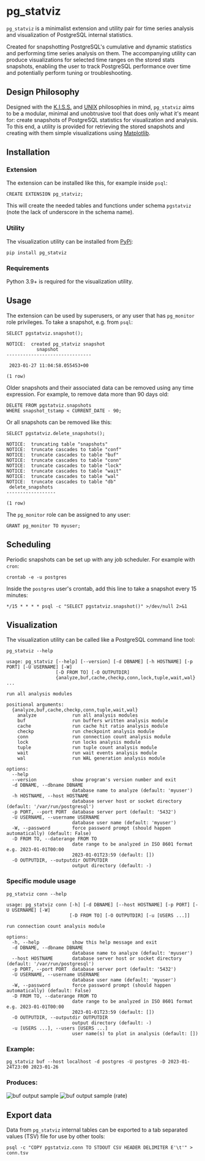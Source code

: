 # pg_statviz

`pg_statviz` is a minimalist extension and utility pair for time series analysis and visualization
of PostgreSQL internal statistics.

Created for snapshotting PostgreSQL's cumulative and dynamic statistics and performing time series
analysis on them. The accompanying utility can produce visualizations for selected time ranges on
the stored stats snapshots, enabling the user to track PostgreSQL performance over time and
potentially perform tuning or troubleshooting.

## Design Philosophy

Designed with the [K.I.S.S.](https://en.wikipedia.org/wiki/KISS_principle) and
[UNIX](https://en.wikipedia.org/wiki/Unix_philosophy) philosophies in mind, `pg_statviz` aims to be
a modular, minimal and unobtrusive tool that does only what it's meant for: create snapshots
of PostgreSQL statistics for visualization and analysis. To this end, a utility is provided for
retrieving the stored snapshots and creating with them simple visualizations using
[Matplotlib](https://github.com/matplotlib/matplotlib).

## Installation

### Extension

The extension can be installed like this, for example inside `psql`:

    CREATE EXTENSION pg_statviz;

This will create the needed tables and functions under schema `pgstatviz` (note the lack of 
underscore in the schema name).

### Utility

The visualization utility can be installed from [PyPi](https://pypi.org/project/pg_statviz/):

    pip install pg_statviz

### Requirements

Python 3.9+ is required for the visualization utility.

## Usage

The extension can be used by superusers, or any user that has `pg_monitor` role privileges. To take 
a snapshot, e.g. from `psql`:

    SELECT pgstatviz.snapshot();

```
NOTICE:  created pg_statviz snapshot
           snapshot
-------------------------------

 2023-01-27 11:04:58.055453+00

(1 row)
````

Older snapshots and their associated data can be removed using any time expression. For example, to 
remove data more than 90 days old:

    DELETE FROM pgstatviz.snapshots
    WHERE snapshot_tstamp < CURRENT_DATE - 90;

Or all snapshots can be removed like this:

    SELECT pgstatviz.delete_snapshots();

```
NOTICE:  truncating table "snapshots"
NOTICE:  truncate cascades to table "conf"
NOTICE:  truncate cascades to table "buf"
NOTICE:  truncate cascades to table "conn"     
NOTICE:  truncate cascades to table "lock"
NOTICE:  truncate cascades to table "wait"                
NOTICE:  truncate cascades to table "wal"
NOTICE:  truncate cascades to table "db"
 delete_snapshots 
------------------

(1 row)
```

The `pg_monitor` role can be assigned to any user:

    GRANT pg_monitor TO myuser;

## Scheduling

Periodic snapshots can be set up with any job scheduler. For example with `cron`:

    crontab -e -u postgres

Inside the `postgres` user's crontab, add this line to take a snapshot every 15 minutes:

    */15 * * * * psql -c "SELECT pgstatviz.snapshot()" >/dev/null 2>&1

## Visualization

The visualization utility can be called like a PostgreSQL command line tool:

    pg_statviz --help

```
usage: pg_statviz [--help] [--version] [-d DBNAME] [-h HOSTNAME] [-p PORT] [-U USERNAME] [-W]
                  [-D FROM TO] [-O OUTPUTDIR]
                  {analyze,buf,cache,checkp,conn,lock,tuple,wait,wal} ...

run all analysis modules

positional arguments:
  {analyze,buf,cache,checkp,conn,tuple,wait,wal}
    analyze             run all analysis modules
    buf                 run buffers written analysis module
    cache               run cache hit ratio analysis module
    checkp              run checkpoint analysis module
    conn                run connection count analysis module
    lock                run locks analysis module
    tuple               run tuple count analysis module
    wait                run wait events analysis module
    wal                 run WAL generation analysis module

options:
  --help
  --version             show program's version number and exit
  -d DBNAME, --dbname DBNAME
                        database name to analyze (default: 'myuser')
  -h HOSTNAME, --host HOSTNAME
                        database server host or socket directory (default: '/var/run/postgresql')
  -p PORT, --port PORT  database server port (default: '5432')
  -U USERNAME, --username USERNAME
                        database user name (default: 'myuser')
  -W, --password        force password prompt (should happen automatically) (default: False)
  -D FROM TO, --daterange FROM TO
                        date range to be analyzed in ISO 8601 format e.g. 2023-01-01T00:00
                        2023-01-01T23:59 (default: [])
  -O OUTPUTDIR, --outputdir OUTPUTDIR
                        output directory (default: -)
```

### Specific module usage

    pg_statviz conn --help

```
usage: pg_statviz conn [-h] [-d DBNAME] [--host HOSTNAME] [-p PORT] [-U USERNAME] [-W]
                       [-D FROM TO] [-O OUTPUTDIR] [-u [USERS ...]]

run connection count analysis module

options:
  -h, --help            show this help message and exit
  -d DBNAME, --dbname DBNAME
                        database name to analyze (default: 'myuser')
  --host HOSTNAME       database server host or socket directory (default: '/var/run/postgresql')
  -p PORT, --port PORT  database server port (default: '5432')
  -U USERNAME, --username USERNAME
                        database user name (default: 'myuser')
  -W, --password        force password prompt (should happen automatically) (default: False)
  -D FROM TO, --daterange FROM TO
                        date range to be analyzed in ISO 8601 format e.g. 2023-01-01T00:00
                        2023-01-01T23:59 (default: [])
  -O OUTPUTDIR, --outputdir OUTPUTDIR
                        output directory (default: -)
  -u [USERS ...], --users [USERS ...]
                        user name(s) to plot in analysis (default: [])
```

### Example:

    pg_statviz buf --host localhost -d postgres -U postgres -D 2023-01-24T23:00 2023-01-26


### Produces:
![buf output sample](src/pg_statviz/libs/pg_statviz_localhost_5432_buf.png)
![buf output sample (rate)](src/pg_statviz/libs/pg_statviz_localhost_5432_buf_rate.png)


## Export data

Data from `pg_statviz` internal tables can be exported to a tab separated values (TSV) file for use 
by other tools:


    psql -c "COPY pgstatviz.conn TO STDOUT CSV HEADER DELIMITER E'\t'" > conn.tsv
    
